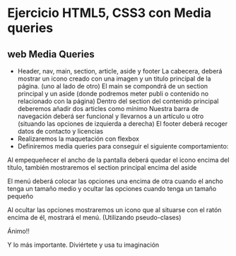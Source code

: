 # Ejercicio HTML5, CSS3 con Media queries

## web Media Queries

- Header, nav, main, section, article, aside y footer
   La cabecera, deberá mostrar un icono creado con una imagen y un titulo principal de la página. (uno al lado de otro)
   El main se compondrá de un section principal y un aside (donde podremos meter publi o contenido no relacionado con la página)
   Dentro del section del contenido principal deberemos añadir dos articles como mínimo
   Nuestra barra de navegación deberá ser funcional y llevarnos a un artículo u otro (situando las opciones de izquierda a derecha)
   El footer deberá recoger datos de contacto y licencias
- Realizaremos la maquetación con flexbox
- Definiremos media queries para conseguir el siguiente comportamiento:

Al empequeñecer el ancho de la pantalla deberá quedar el icono encima del título, también mostraremos el section principal encima del aside

El menú deberá colocar las opciones una encima de otra cuando el ancho tenga un tamaño medio y ocultar las opciones cuando tenga un tamaño pequeño

Al ocultar las opciones mostraremos un icono que al situarse con el ratón encima de él, mostrará el menú. (Utilizando pseudo-clases)


Ánimo!! 

Y lo más importante. Diviértete y usa tu imaginación
